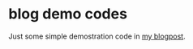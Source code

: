 # blog demo codes

Just some simple demostration code in [my blogpost](https://hebangwen.github.io).
